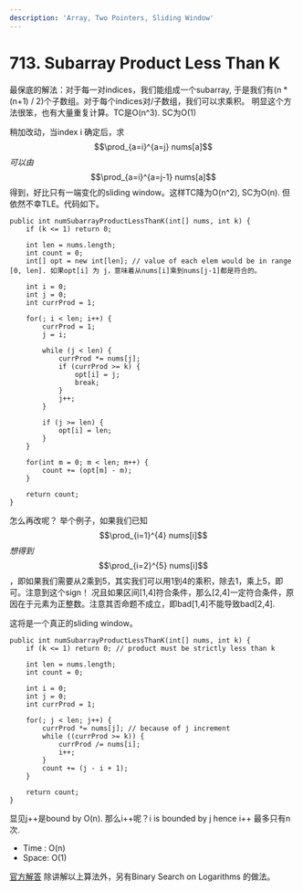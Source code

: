 ```yaml
---
description: 'Array, Two Pointers, Sliding Window'
---
```


# 713. Subarray Product Less Than K

最保底的解法：对于每一对indices，我们能组成一个subarray, 于是我们有\(n \* \(n+1\) / 2\)个子数组。对于每个indices对/子数组，我们可以求乘积。 明显这个方法很笨，也有大量重复计算。TC是O\(n^3\). SC为O\(1\)

稍加改动，当index i 确定后，求 $$\prod_{a=i}^{a=j} nums[a]$$ _可以由_ $$\prod_{a=i}^{a=j-1} nums[a]$$得到，好比只有一端变化的sliding window。这样TC降为O\(n^2\), SC为O\(n\). 但依然不幸TLE。代码如下。

```text
public int numSubarrayProductLessThanK(int[] nums, int k) {
    if (k <= 1) return 0;

    int len = nums.length;
    int count = 0;
    int[] opt = new int[len]; // value of each elem would be in range [0, len]. 如果opt[i] 为 j，意味着从nums[i]乘到nums[j-1]都是符合的。

    int i = 0;
    int j = 0;
    int currProd = 1;

    for(; i < len; i++) {
        currProd = 1;
        j = i;

        while (j < len) {
            currProd *= nums[j];
            if (currProd >= k) {
                opt[i] = j;
                break;
            }
            j++;
        }

        if (j >= len) {
            opt[i] = len;
        }
    }

    for(int m = 0; m < len; m++) {
        count += (opt[m] - m);
    }

    return count;
}
```

怎么再改呢？ 举个例子，如果我们已知 $$\prod_{i=1}^{4} nums[i]$$_想得到_ $$\prod_{i=2}^{5} nums[i]$$，即如果我们需要从2乘到5，其实我们可以用1到4的乘积，除去1，乘上5，即可。注意到这个sign！ 况且如果区间\[1,4\]符合条件，那么\[2,4\]一定符合条件，原因在于元素为正整数。注意其否命题不成立，即bad\[1,4\]不能导致bad\[2,4\].

这将是一个真正的sliding window。

```text
public int numSubarrayProductLessThanK(int[] nums, int k) {
    if (k <= 1) return 0; // product must be strictly less than k

    int len = nums.length;
    int count = 0;

    int i = 0;
    int j = 0;
    int currProd = 1;

    for(; j < len; j++) {
        currProd *= nums[j]; // because of j increment
        while ((currProd >= k)) {
            currProd /= nums[i];
            i++;
        }
        count += (j - i + 1);
    }

    return count;
}
```

显见j++是bound by O\(n\). 那么i++呢？i is bounded by j hence i++ 最多只有n次.

* Time : O\(n\)
* Space: O\(1\)

[官方解答](https://leetcode.com/problems/subarray-product-less-than-k/solution/) 除讲解以上算法外，另有Binary Search on Logarithms 的做法。

